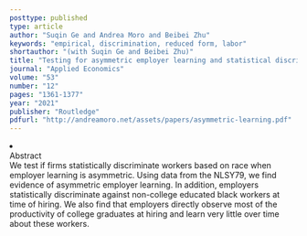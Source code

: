 ```yaml
---
posttype: published
type: article
author: "Suqin Ge and Andrea Moro and Beibei Zhu"
keywords: "empirical, discrimination, reduced form, labor"
shortauthor: "(with Suqin Ge and Beibei Zhu)"
title: "Testing for asymmetric employer learning and statistical discrimination"
journal: "Applied Economics"
volume: "53"
number: "12"
pages: "1361-1377"
year: "2021"
publisher: "Routledge"
pdfurl: "http://andreamoro.net/assets/papers/asymmetric-learning.pdf"
---
```

<li class='acc_hide'> <div class="title">Abstract</div>
We test if firms statistically discriminate workers based on race when employer learning is asymmetric.
Using data from the NLSY79, we find evidence of asymmetric employer learning.
In addition, employers statistically discriminate against non-college
educated black workers at time of hiring. We also find that employers
directly observe most of the productivity of college graduates at
hiring and learn very little over time about these workers.
</li>
